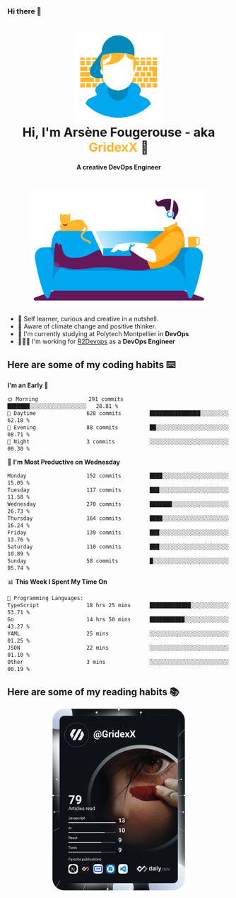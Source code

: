 ### Hi there 👋

<!--
**GridexX/gridexx** is a ✨ _special_ ✨ repository because its `README.md` (this file) appears on your GitHub profile.

Here are some ideas to get you started:

- 🔭 I’m currently working on ...
- 🌱 I’m currently learning ...
- 👯 I’m looking to collaborate on ...
- 🤔 I’m looking for help with ...
- 💬 Ask me about ...
- 📫 How to reach me: ...
- 😄 Pronouns: ...
- ⚡ Fun fact: ...
-->


<!-- Header -->
<h1 align="center">
  <img src="./images/user_profile.png" width="200">
  <br>
  Hi, I'm Arsène Fougerouse - aka <span style="color:#ffb72e">GridexX</span> 👋
</h1>


<p align="center">
  <b>A creative DevOps Engineer </b>
</p>
<br/>
<p align="center">
  <img src="./images/man_couch.png" width="400">
</p>

- 🎨 Self learner, curious and creative in a nutshell. 
- 🌱 Aware of climate change and positive thinker.
- 📕 I'm currently studying at Polytech Montpellier in **DevOps**
- 👨🏻‍💻 I'm working for [R2Devops](https://r2devops.io) as a **DevOps Engineer**


## Here are some of my coding habits ⌨️

<!-- Add a section about tech and Ops stack
  Like this one : https://github.com/Xanthus58#-tech-stack
-->
<!--START_SECTION:waka-->
**I'm an Early 🐤** 

```text
🌞 Morning                291 commits         ███████░░░░░░░░░░░░░░░░░░   28.81 % 
🌆 Daytime                628 commits         ████████████████░░░░░░░░░   62.18 % 
🌃 Evening                88 commits          ██░░░░░░░░░░░░░░░░░░░░░░░   08.71 % 
🌙 Night                  3 commits           ░░░░░░░░░░░░░░░░░░░░░░░░░   00.30 % 
```
📅 **I'm Most Productive on Wednesday** 

```text
Monday                   152 commits         ████░░░░░░░░░░░░░░░░░░░░░   15.05 % 
Tuesday                  117 commits         ███░░░░░░░░░░░░░░░░░░░░░░   11.58 % 
Wednesday                270 commits         ███████░░░░░░░░░░░░░░░░░░   26.73 % 
Thursday                 164 commits         ████░░░░░░░░░░░░░░░░░░░░░   16.24 % 
Friday                   139 commits         ███░░░░░░░░░░░░░░░░░░░░░░   13.76 % 
Saturday                 110 commits         ███░░░░░░░░░░░░░░░░░░░░░░   10.89 % 
Sunday                   58 commits          █░░░░░░░░░░░░░░░░░░░░░░░░   05.74 % 
```


📊 **This Week I Spent My Time On** 

```text
💬 Programming Languages: 
TypeScript               18 hrs 25 mins      █████████████░░░░░░░░░░░░   53.71 % 
Go                       14 hrs 50 mins      ███████████░░░░░░░░░░░░░░   43.27 % 
YAML                     25 mins             ░░░░░░░░░░░░░░░░░░░░░░░░░   01.25 % 
JSON                     22 mins             ░░░░░░░░░░░░░░░░░░░░░░░░░   01.10 % 
Other                    3 mins              ░░░░░░░░░░░░░░░░░░░░░░░░░   00.19 % 
```


<!--END_SECTION:waka-->

## Here are some of my reading habits 📚
<div  align="center">
  <img src="./images/devcard.svg" width="300">
</div>
